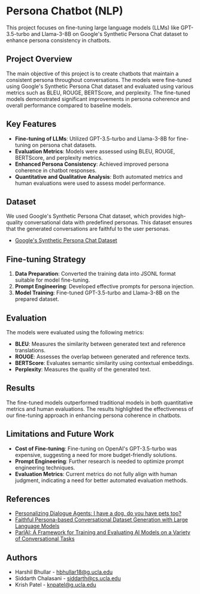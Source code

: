 # Persona Chatbot (NLP)

This project focuses on fine-tuning large language models (LLMs) like GPT-3.5-turbo and Llama-3-8B on Google's Synthetic Persona Chat dataset to enhance persona consistency in chatbots.

## Project Overview

The main objective of this project is to create chatbots that maintain a consistent persona throughout conversations. The models were fine-tuned using Google's Synthetic Persona Chat dataset and evaluated using various metrics such as BLEU, ROUGE, BERTScore, and perplexity. The fine-tuned models demonstrated significant improvements in persona coherence and overall performance compared to baseline models.

## Key Features

- **Fine-tuning of LLMs**: Utilized GPT-3.5-turbo and Llama-3-8B for fine-tuning on persona chat datasets.
- **Evaluation Metrics**: Models were assessed using BLEU, ROUGE, BERTScore, and perplexity metrics.
- **Enhanced Persona Consistency**: Achieved improved persona coherence in chatbot responses.
- **Quantitative and Qualitative Analysis**: Both automated metrics and human evaluations were used to assess model performance.

## Dataset

We used Google's Synthetic Persona Chat dataset, which provides high-quality conversational data with predefined personas. This dataset ensures that the generated conversations are faithful to the user personas.

- [Google's Synthetic Persona Chat Dataset](https://github.com/google-research-datasets/Synthetic-Persona-Chat)

## Fine-tuning Strategy

1. **Data Preparation**: Converted the training data into JSONL format suitable for model fine-tuning.
2. **Prompt Engineering**: Developed effective prompts for persona injection.
3. **Model Training**: Fine-tuned GPT-3.5-turbo and Llama-3-8B on the prepared dataset.

## Evaluation

The models were evaluated using the following metrics:
- **BLEU**: Measures the similarity between generated text and reference translations.
- **ROUGE**: Assesses the overlap between generated and reference texts.
- **BERTScore**: Evaluates semantic similarity using contextual embeddings.
- **Perplexity**: Measures the quality of the generated text.

## Results

The fine-tuned models outperformed traditional models in both quantitative metrics and human evaluations. The results highlighted the effectiveness of our fine-tuning approach in enhancing persona coherence in chatbots.

## Limitations and Future Work

- **Cost of Fine-tuning**: Fine-tuning on OpenAI's GPT-3.5-turbo was expensive, suggesting a need for more budget-friendly solutions.
- **Prompt Engineering**: Further research is needed to optimize prompt engineering techniques.
- **Evaluation Metrics**: Current metrics do not fully align with human judgment, indicating a need for better automated evaluation methods.

## References

- [Personalizing Dialogue Agents: I have a dog, do you have pets too?](https://arxiv.org/abs/1801.07243)
- [Faithful Persona-based Conversational Dataset Generation with Large Language Models](https://arxiv.org/abs/2023.01234)
- [ParlAI: A Framework for Training and Evaluating AI Models on a Variety of Conversational Tasks](https://arxiv.org/abs/1705.06476)

## Authors

- Harshil Bhullar - [hbhullar18@g.ucla.edu](mailto:hbhullar18@g.ucla.edu)
- Siddarth Chalasani - [siddarth@cs.ucla.edu](mailto:siddarth@cs.ucla.edu)
- Krish Patel - [knpatel@g.ucla.edu](mailto:knpatel@g.ucla.edu)

